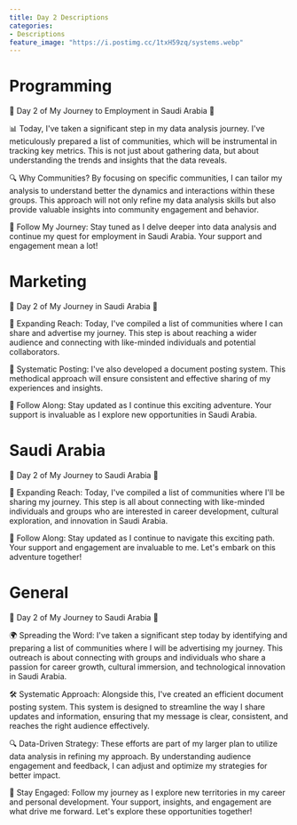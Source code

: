 ```yaml
---
title: Day 2 Descriptions
categories:
- Descriptions
feature_image: "https://i.postimg.cc/1txH59zq/systems.webp"
---
```


# Programming
🌟 Day 2 of My Journey to Employment in Saudi Arabia 🌟

📊 Today, I've taken a significant step in my data analysis journey. I've meticulously prepared a list of communities, which will be instrumental in tracking key metrics. This is not just about gathering data, but about understanding the trends and insights that the data reveals.

🔍 Why Communities? By focusing on specific communities, I can tailor my analysis to understand better the dynamics and interactions within these groups. This approach will not only refine my data analysis skills but also provide valuable insights into community engagement and behavior.

👣 Follow My Journey: Stay tuned as I delve deeper into data analysis and continue my quest for employment in Saudi Arabia. Your support and engagement mean a lot!

# Marketing

🌟 Day 2 of My Journey in Saudi Arabia 🌟

📣 Expanding Reach: Today, I've compiled a list of communities where I can share and advertise my journey. This step is about reaching a wider audience and connecting with like-minded individuals and potential collaborators.

📑 Systematic Posting: I've also developed a document posting system. This methodical approach will ensure consistent and effective sharing of my experiences and insights.

🔔 Follow Along: Stay updated as I continue this exciting adventure. Your support is invaluable as I explore new opportunities in Saudi Arabia.

# Saudi Arabia

🌟 Day 2 of My Journey to Saudi Arabia 🌟

📢 Expanding Reach: Today, I've compiled a list of communities where I'll be sharing my journey. This step is all about connecting with like-minded individuals and groups who are interested in career development, cultural exploration, and innovation in Saudi Arabia.

🔔 Follow Along: Stay updated as I continue to navigate this exciting path. Your support and engagement are invaluable to me. Let's embark on this adventure together!

# General

🌟 Day 2 of My Journey to Saudi Arabia 🌟

🌍 Spreading the Word: I've taken a significant step today by identifying and preparing a list of communities where I will be advertising my journey. This outreach is about connecting with groups and individuals who share a passion for career growth, cultural immersion, and technological innovation in Saudi Arabia.

🛠️ Systematic Approach: Alongside this, I've created an efficient document posting system. This system is designed to streamline the way I share updates and information, ensuring that my message is clear, consistent, and reaches the right audience effectively.

🔍 Data-Driven Strategy: These efforts are part of my larger plan to utilize data analysis in refining my approach. By understanding audience engagement and feedback, I can adjust and optimize my strategies for better impact.

🔔 Stay Engaged: Follow my journey as I explore new territories in my career and personal development. Your support, insights, and engagement are what drive me forward. Let's explore these opportunities together!